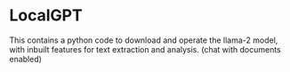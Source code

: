 # LocalGPT
This contains a python code to download and operate the llama-2 model, with inbuilt features for text extraction and analysis. (chat with documents enabled)
